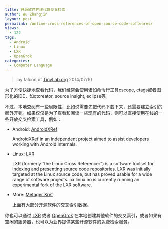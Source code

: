 ```yaml
---
title: 开源软件在线代码交叉检索
author: Wu Zhangjin
layout: post
permalink: /online-cross-references-of-open-source-code-softwares/
views:
  - 122
tags:
  - Android
  - Linux
  - LXR
  - OpenGrok
categories:
  - Computer Language
---
```


> by falcon of [TinyLab.org][2]
> 2014/07/10

为了方便快捷地查看代码，我们经常会使用诸如命令行工具cscope, ctags或者图形化的IDE，如qtcreator, source insight, eclipse等。

不过，本地查阅有一些局限性，比如说需要先把代码下载下来，还需要建立索引的额外开销。如果仅仅是为了查看和阅读一些现有的代码，则可以直接使用在线的一些开放交叉检索工具，例如：

* Android: [AndroidXRef][3]

  AndroidXRef in an independent project aimed to assist developers working with Android Internals.

* Linux: [LXR][4]

  LXR (formerly &#8220;the Linux Cross Referencer&#8221;) is a software toolset for indexing and presenting source code repositories. LXR was initially targeted at the Linux source code, but has proved usable for a wide range of software projects. lxr.linux.no is currently running an experimental fork of the LXR software.

* More: [Metager Xref][5]

  上面有大部分开源软件的交叉索引数据。

你也可以通过 [LXR][6] 或者 [OpenGrok][7] 在本地创建其他软件的交叉索引，或者如果有空闲的服务器，也可以为业界提供某些开源软件的免费检索服务。





 [2]: http://tinylab.org
 [3]: http://androidxref.com/
 [4]: http://lxr.linux.no/
 [5]: http://code.metager.de/source/xref/
 [6]: http://sourceforge.net/projects/lxr/
 [7]: http://opengrok.github.io/OpenGrok/
